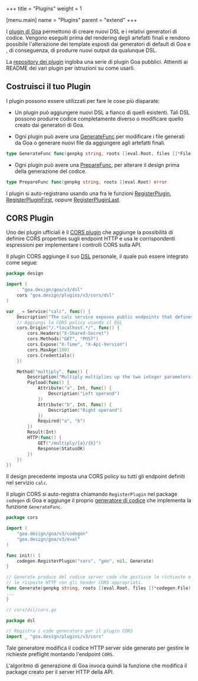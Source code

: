 +++
title = "Plugins"
weight = 1

[menu.main]
name = "Plugins"
parent = "extend"
+++

I [plugin di Goa](https://godoc.org/github.com/goadesign/plugins) permettono di
creare nuovi DSL e i relativi generatori di codice. Vengono eseguiti prima del
rendering degli artefatti finali e rendono possibile l'alterazione dei template
esposti dai generatori di default di Goa e , di conseguenza, di produrre nuovi
output da qualunque DSL.

La [repository dei plugin](https://github.com/goadesign/plugins) ingloba una serie
di plugin Goa pubblici. Attieniti ai README dei vari plugin per istruzioni su come
usarli.

## Costruisci il tuo Plugin

I plugin possono essere utilizzati per fare le cose più disparate:

* Un plugin può aggiungere nuovi DSL a fianco di quelli esistenti. Tali DSL
  possono produrre codice completamente diverso o modificare quello creato 
  dai generatori di Goa.

* Ogni plugin può avere una
  [GenerateFunc](https://godoc.org/goa.design/goa/codegen#GenerateFunc) per modificare
  i file generati da Goa o generare nuovi file da aggiungere agli artefatti finali.

```go
type GenerateFunc func(genpkg string, roots []eval.Root, files []*File) ([]*File, error)
```

* Ogni plugin può avere una
  [PrepareFunc](https://godoc.org/goa.design/goa/codegen#PrepareFunc), per alterare
  il design prima della generazione del codice.

```go
type PrepareFunc func(genpkg string, roots []eval.Root) error
```

I plugin si auto-registrano usando una fra le funzioni
[RegisterPlugin](https://godoc.org/goa.design/goa/codegen#RegisterPlugin),
[RegisterPluginFirst](https://godoc.org/goa.design/goa/codegen#RegisterPluginFirst),
oppure
[RegisterPluginLast](https://godoc.org/goa.design/goa/codegen#RegisterPlugin).

## CORS Plugin

Uno dei plugin ufficiali è il [CORS plugin](https://github.com/goadesign/plugins/tree/v3/cors) 
che aggiunge la possibilità di definire CORS properties sugli endpoint HTTP e usa
le corrispondenti espressioni per implementare i controlli CORS sulla API.

Il plugin CORS aggiunge il suo 
[DSL](https://godoc.org/github.com/goadesign/plugins/cors/dsl)
personale, il quale può essere integrato come segue:

```go
package design

import (
	. "goa.design/goa/v3/dsl"
	cors "goa.design/plugins/v3/cors/dsl"
)

var _ = Service("calc", func() {
	Description("The calc service exposes public endpoints that defines CORS policy.")
	// Aggiungi la CORS policy usando il DSL
	cors.Origin("/.*localhost.*/", func() {
		cors.Headers("X-Shared-Secret")
		cors.Methods("GET", "POST")
		cors.Expose("X-Time", "X-Api-Version")
		cors.MaxAge(100)
		cors.Credentials()
	})

	Method("multiply", func() {
		Description("Multiply multiplies up the two integer parameters and returns the results.")
		Payload(func() {
			Attribute("a", Int, func() {
				Description("Left operand")
			})
			Attribute("b", Int, func() {
				Description("Right operand")
			})
			Required("a", "b")
		})
		Result(Int)
		HTTP(func() {
			GET("/multiply/{a}/{b}")
			Response(StatusOK)
		})
	})
})
```

Il design precedente imposta una CORS policy su tutti gli endpoint definiti nel
servizio `calc`.

Il plugin CORS si auto-registra chiamando `RegisterPlugin` nel package `codegen` di Goa
e aggiunge il proprio
[generatore di codice](https://godoc.org/github.com/goadesign/plugins/cors#Generate) che
implementa la funzione `GenerateFunc`.

```go
package cors

import (
	"goa.design/goa/v3/codegen"
	"goa.design/goa/v3/eval"
)

func init() {
	codegen.RegisterPlugin("cors", "gen", nil, Generate)
}

// Generate produce del codice server code che gestisce le richieste e le risposte preflight e aggiorna
// le risposte HTTP con gli header CORS appropriati.
func Generate(genpkg string, roots []eval.Root, files []*codegen.File) ([]*codegen.File, error) {
...
}
```
```go
// cors/dsl/cors.go

package dsl

// Registra i code generators per il plugin CORS
import _ "goa.design/plugins/v3/cors"
```

Tale generatore modifica il codice HTTP server side generato per gestire le richieste
preflight montando l'endpoint `CORS`.

L'algoritmo di generazione di Goa invoca quindi la funzione che modifica il package
creato per il server HTTP della API.
